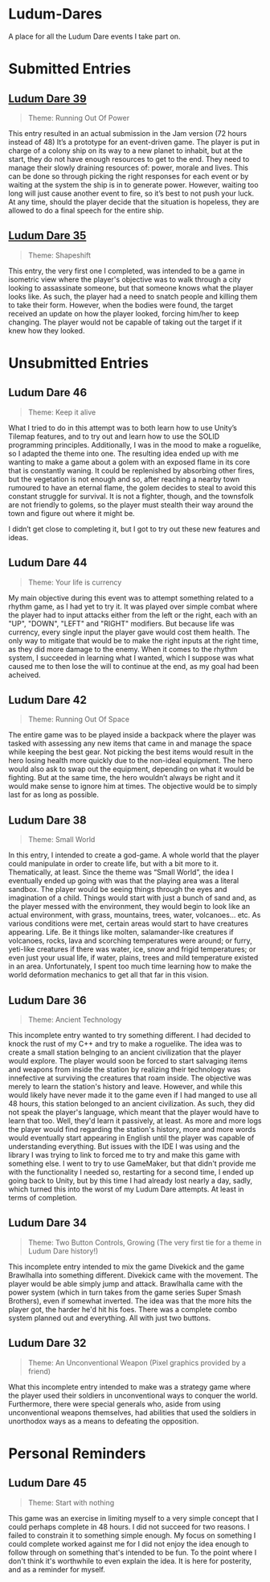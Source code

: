 # Ludum-Dares
A place for all the Ludum Dare events I take part on.

# **Submitted Entries**

## [**Ludum Dare 39**](https://ldjam.com/events/ludum-dare/39/a-colonys-abyss)
> Theme: Running Out Of Power

This entry resulted in an actual submission in the Jam version (72 hours instead of 48)
It’s a prototype for an event-driven game. The player is put in charge of a colony ship on its way to a new planet to inhabit, but at the start, they do not have enough resources to get to the end. They need to manage their slowly draining resources of: power, morale and lives. This can be done so through picking the right responses for each event or by waiting at the system the ship is in to generate power. However, waiting too long will just cause another event to fire, so it’s best to not push your luck. At any time, should the player decide that the situation is hopeless, they are allowed to do a final speech for the entire ship.

## [**Ludum Dare 35**](http://ludumdare.com/compo/ludum-dare-35/?action=preview&uid=44036)
> Theme: Shapeshift

This entry, the very first one I completed, was intended to be a game in isometric view where the player's objective was to walk through a city looking to assassinate someone, but that someone knows what the player looks like. As such, the player had a need to snatch people and killing them to take their form. However, when the bodies were found, the target received an update on how the player looked, forcing him/her to keep changing. The player would not be capable of taking out the target if it knew how they looked.

# **Unsubmitted Entries**

## **Ludum Dare 46**
> Theme: Keep it alive

What I tried to do in this attempt was to both learn how to use Unity’s Tilemap features, and to try out and learn how to use the SOLID programming principles. Additionally, I was in the mood to make a roguelike, so I adapted the theme into one. The resulting idea ended up with me wanting to make a game about a golem with an exposed flame in its core that is constantly waning. It could be replenished by absorbing other fires, but the vegetation is not enough and so, after reaching a nearby town rumoured to have an eternal flame, the golem decides to steal to avoid this constant struggle for survival. It is not a fighter, though, and the townsfolk are not friendly to golems, so the player must stealth their way around the town and figure out where it might be.

I didn’t get close to completing it, but I got to try out these new features and ideas.

## **Ludum Dare 44**
> Theme: Your life is currency

My main objective during this event was to attempt something related to a rhythm game, as I had yet to try it. It was played over simple combat where the player had to input attacks either from the left or the right, each with an "UP", "DOWN", "LEFT" and "RIGHT" modifiers. But because life was currency, every single input the player gave would cost them health. The only way to mitigate that would be to make the right inputs at the right time, as they did more damage to the enemy. When it comes to the rhythm system, I succeeded in learning what I wanted, which I suppose was what caused me to then lose the will to continue at the end, as my goal had been acheived.

## **Ludum Dare 42**
> Theme: Running Out Of Space

The entire game was to be played inside a backpack where the player was tasked with assessing any new items that came in and manage the space while keeping the best gear. Not picking the best items would result in the hero losing health more quickly due to the non-ideal equipment. The hero would also ask to swap out the equipment, depending on what it would be fighting. But at the same time, the hero wouldn’t always be right and it would make sense to ignore him at times. The objective would be to simply last for as long as
possible.

## **Ludum Dare 38**
> Theme: Small World

In this entry, I intended to create a god-game. A whole world that the player could manipulate in order to create life, but with a bit more to it.
Thematically, at least. Since the theme was “Small World”, the idea I eventually ended up going with was that the playing area was a literal sandbox. The player would be seeing things through the eyes and imagination of a child. Things would start with just a bunch of sand and, as the player messed with the environment, they would begin to look like an actual environment, with grass, mountains, trees, water, volcanoes… etc.
As various conditions were met, certain areas would start to have creatures appearing. Life. Be it things like molten, salamander-like creatures if volcanoes, rocks, lava and scorching temperatures were around; or furry, yeti-like creatures if there was water, ice, snow and frigid temperatures; or even just your usual life, if water, plains, trees and mild temperature existed in an area. Unfortunately, I spent too much time learning how to make the world deformation mechanics to get all that far in this vision.

## **Ludum Dare 36**
> Theme: Ancient Technology

This incomplete entry wanted to try something different. I had decided to knock the rust of my C++ and try to make a roguelike. The idea was to create a small station belnging to an ancient civilization that the player would explore. The player would soon be forced to start salvaging items and weapons from inside the station by realizing their technology was innefective at surviving the creatures that roam inside. The objective was merely to learn the station's history and leave. However, and while this would likely have never made it to the game even if I had manged to use all 48 hours, this station belonged to an ancient civilization. As such, they did not speak the player's language, which meant that the player would have to learn that too. Well, they'd learn it passively, at least. As more and more logs the player would find regarding the station's history, more and more words would eventually start appearing in English until the player was capable of understanding everything.
But issues with the IDE I was using and the library I was trying to link to forced me to try and make this game with something else. I went to try to use GameMaker, but that didn't provide me with the functionality I needed so, restarting for a second time, I ended up going back to Unity, but by this time I had already lost nearly a day, sadly, which turned this into the worst of my Ludum Dare attempts. At least in terms of completion.

## **Ludum Dare 34**
> Theme: Two Button Controls, Growing (The very first tie for a theme in Ludum Dare history!)

This incomplete entry intended to mix the game Divekick and the game Brawlhalla into something different. Divekick came with the movement. The player would be able simply jump and attack.
Brawlhalla came with the power system (which in turn takes from the game series Super Smash Brothers), even if somewhat inverted. The idea was that the more hits the player got, the harder he'd hit his foes. There was a complete combo system planned out and everything. All with just two buttons.

## **Ludum Dare 32**
> Theme: An Unconventional Weapon (Pixel graphics provided by a friend)

What this incomplete entry intended to make was a strategy game where the player used their soldiers in unconventional ways to conquer the world. Furthermore, there were special generals who, aside from using unconventional weapons themselves, had abilities that used the soldiers in unorthodox ways as a means to defeating the opposition.

# Personal Reminders
## **Ludum Dare 45**
> Theme: Start with nothing

This game was an exercise in limiting myself to a very simple concept that I could perhaps complete in 48 hours. I did not succeed for two reasons. I failed to constrain it to something simple enough. My focus on something I could complete worked against me for I did not enjoy the idea enough to follow through on something that's intended to be fun. To the point where I don't think it's worthwhile to even explain the idea. It is here for posterity, and as a reminder for myself.
